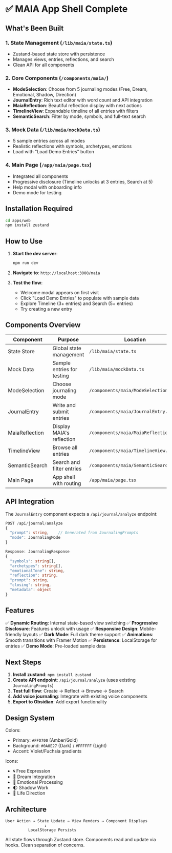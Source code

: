 # ✅ MAIA App Shell Complete

## What's Been Built

### 1. **State Management** (`/lib/maia/state.ts`)
   - Zustand-based state store with persistence
   - Manages views, entries, reflections, and search
   - Clean API for all components

### 2. **Core Components** (`/components/maia/`)
   - **ModeSelection**: Choose from 5 journaling modes (Free, Dream, Emotional, Shadow, Direction)
   - **JournalEntry**: Rich text editor with word count and API integration
   - **MaiaReflection**: Beautiful reflection display with next actions
   - **TimelineView**: Expandable timeline of all entries with filters
   - **SemanticSearch**: Filter by mode, symbols, and full-text search

### 3. **Mock Data** (`/lib/maia/mockData.ts`)
   - 5 sample entries across all modes
   - Realistic reflections with symbols, archetypes, emotions
   - Load with "Load Demo Entries" button

### 4. **Main Page** (`/app/maia/page.tsx`)
   - Integrated all components
   - Progressive disclosure (Timeline unlocks at 3 entries, Search at 5)
   - Help modal with onboarding info
   - Demo mode for testing

## Installation Required

```bash
cd apps/web
npm install zustand
```

## How to Use

1. **Start the dev server**:
   ```bash
   npm run dev
   ```

2. **Navigate to**: `http://localhost:3000/maia`

3. **Test the flow**:
   - Welcome modal appears on first visit
   - Click "Load Demo Entries" to populate with sample data
   - Explore Timeline (3+ entries) and Search (5+ entries)
   - Try creating a new entry

## Components Overview

| Component | Purpose | Location |
|-----------|---------|----------|
| State Store | Global state management | `/lib/maia/state.ts` |
| Mock Data | Sample entries for testing | `/lib/maia/mockData.ts` |
| ModeSelection | Choose journaling mode | `/components/maia/ModeSelection.tsx` |
| JournalEntry | Write and submit entries | `/components/maia/JournalEntry.tsx` |
| MaiaReflection | Display MAIA's reflection | `/components/maia/MaiaReflection.tsx` |
| TimelineView | Browse all entries | `/components/maia/TimelineView.tsx` |
| SemanticSearch | Search and filter entries | `/components/maia/SemanticSearch.tsx` |
| Main Page | App shell with routing | `/app/maia/page.tsx` |

## API Integration

The `JournalEntry` component expects a `/api/journal/analyze` endpoint:

```typescript
POST /api/journal/analyze
{
  "prompt": string,    // Generated from JournalingPrompts
  "mode": JournalingMode
}

Response: JournalingResponse
{
  "symbols": string[],
  "archetypes": string[],
  "emotionalTone": string,
  "reflection": string,
  "prompt": string,
  "closing": string,
  "metadata": object
}
```

## Features

✅ **Dynamic Routing**: Internal state-based view switching
✅ **Progressive Disclosure**: Features unlock with usage
✅ **Responsive Design**: Mobile-friendly layouts
✅ **Dark Mode**: Full dark theme support
✅ **Animations**: Smooth transitions with Framer Motion
✅ **Persistence**: LocalStorage for entries
✅ **Demo Mode**: Pre-loaded sample data

## Next Steps

1. **Install zustand**: `npm install zustand`
2. **Create API endpoint**: `/api/journal/analyze` (uses existing `JournalingPrompts`)
3. **Test full flow**: Create → Reflect → Browse → Search
4. **Add voice journaling**: Integrate with existing voice components
5. **Export to Obsidian**: Add export functionality

## Design System

Colors:
- Primary: `#FFD700` (Amber/Gold)
- Background: `#0A0E27` (Dark) / `#FFFFFF` (Light)
- Accent: Violet/Fuchsia gradients

Icons:
- 🌀 Free Expression
- 🔮 Dream Integration
- 💓 Emotional Processing
- 🌓 Shadow Work
- 🧭 Life Direction

## Architecture

```
User Action → State Update → View Renders → Component Displays
                 ↓
          LocalStorage Persists
```

All state flows through Zustand store. Components read and update via hooks. Clean separation of concerns.